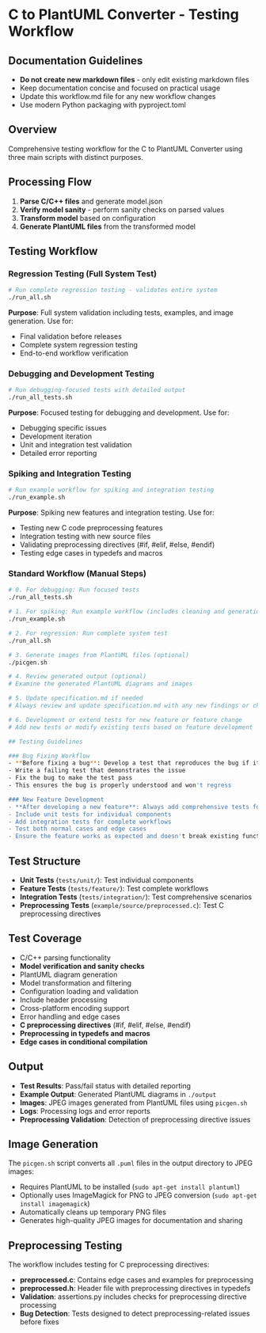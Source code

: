 # C to PlantUML Converter - Testing Workflow

## Documentation Guidelines
- **Do not create new markdown files** - only edit existing markdown files
- Keep documentation concise and focused on practical usage
- Update this workflow.md file for any new workflow changes
- Use modern Python packaging with pyproject.toml

## Overview
Comprehensive testing workflow for the C to PlantUML Converter using three main scripts with distinct purposes.

## Processing Flow
1. **Parse C/C++ files** and generate model.json
2. **Verify model sanity** - perform sanity checks on parsed values
3. **Transform model** based on configuration
4. **Generate PlantUML files** from the transformed model

## Testing Workflow

### Regression Testing (Full System Test)
```bash
# Run complete regression testing - validates entire system
./run_all.sh
```
**Purpose**: Full system validation including tests, examples, and image generation. Use for:
- Final validation before releases
- Complete system regression testing
- End-to-end workflow verification

### Debugging and Development Testing
```bash
# Run debugging-focused tests with detailed output
./run_all_tests.sh
```
**Purpose**: Focused testing for debugging and development. Use for:
- Debugging specific issues
- Development iteration
- Unit and integration test validation
- Detailed error reporting

### Spiking and Integration Testing
```bash
# Run example workflow for spiking and integration testing
./run_example.sh
```
**Purpose**: Spiking new features and integration testing. Use for:
- Testing new C code preprocessing features
- Integration testing with new source files
- Validating preprocessing directives (#if, #elif, #else, #endif)
- Testing edge cases in typedefs and macros

### Standard Workflow (Manual Steps)
```bash
# 0. For debugging: Run focused tests
./run_all_tests.sh

# 1. For spiking: Run example workflow (includes cleaning and generation)
./run_example.sh

# 2. For regression: Run complete system test
./run_all.sh

# 3. Generate images from PlantUML files (optional)
./picgen.sh

# 4. Review generated output (optional)
# Examine the generated PlantUML diagrams and images

# 5. Update specification.md if needed
# Always review and update specification.md with any new findings or changes

# 6. Development or extend tests for new feature or feature change
# Add new tests or modify existing tests based on feature development

## Testing Guidelines

### Bug Fixing Workflow
- **Before fixing a bug**: Develop a test that reproduces the bug if it makes sense
- Write a failing test that demonstrates the issue
- Fix the bug to make the test pass
- This ensures the bug is properly understood and won't regress

### New Feature Development
- **After developing a new feature**: Always add comprehensive tests for it
- Include unit tests for individual components
- Add integration tests for complete workflows
- Test both normal cases and edge cases
- Ensure the feature works as expected and doesn't break existing functionality
```

## Test Structure
- **Unit Tests** (`tests/unit/`): Test individual components
- **Feature Tests** (`tests/feature/`): Test complete workflows
- **Integration Tests** (`tests/integration/`): Test comprehensive scenarios
- **Preprocessing Tests** (`example/source/preprocessed.c`): Test C preprocessing directives

## Test Coverage
- C/C++ parsing functionality
- **Model verification and sanity checks**
- PlantUML diagram generation
- Model transformation and filtering
- Configuration loading and validation
- Include header processing
- Cross-platform encoding support
- Error handling and edge cases
- **C preprocessing directives** (#if, #elif, #else, #endif)
- **Preprocessing in typedefs and macros**
- **Edge cases in conditional compilation**

## Output
- **Test Results**: Pass/fail status with detailed reporting
- **Example Output**: Generated PlantUML diagrams in `./output`
- **Images**: JPEG images generated from PlantUML files using `picgen.sh`
- **Logs**: Processing logs and error reports
- **Preprocessing Validation**: Detection of preprocessing directive issues

## Image Generation
The `picgen.sh` script converts all `.puml` files in the output directory to JPEG images:
- Requires PlantUML to be installed (`sudo apt-get install plantuml`)
- Optionally uses ImageMagick for PNG to JPEG conversion (`sudo apt-get install imagemagick`)
- Automatically cleans up temporary PNG files
- Generates high-quality JPEG images for documentation and sharing

## Preprocessing Testing
The workflow includes testing for C preprocessing directives:
- **preprocessed.c**: Contains edge cases and examples for preprocessing
- **preprocessed.h**: Header file with preprocessing directives in typedefs
- **Validation**: assertions.py includes checks for preprocessing directive processing
- **Bug Detection**: Tests designed to detect preprocessing-related issues before fixes